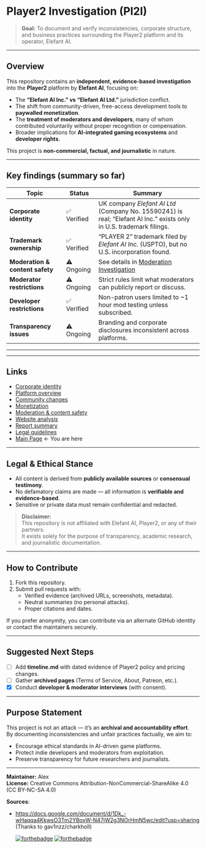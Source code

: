 # Player2 Investigation (Pl2I)

> **Goal:** To document and verify inconsistencies, corporate structure, and business practices surrounding the Player2 platform and its operator, Elefant AI.

---

## Overview

This repository contains an **independent, evidence-based investigation** into the **Player2** platform by **Elefant AI**, focusing on:

- The **“Elefant AI Inc.” vs “Elefant AI Ltd.”** jurisdiction conflict.  
- The shift from community-driven, free-access development tools to **paywalled monetization**.  
- The **treatment of moderators and developers**, many of whom contributed voluntarily without proper recognition or compensation.  
- Broader implications for **AI-integrated gaming ecosystems** and **developer rights**.

This project is **non-commercial, factual, and journalistic** in nature.

---

## Key findings (summary so far)

| Topic | Status | Summary |
|-------|---------|----------|
| **Corporate identity** | ✅ Verified | UK company *Elefant AI Ltd* (Company No. 15590241) is real; “Elefant AI Inc.” exists only in U.S. trademark filings. |
| **Trademark ownership** | ✅ Verified | “PLAYER 2” trademark filed by *Elefant AI Inc.* (USPTO), but no U.S. incorporation found. |
| **Moderation & content safety** | ⚠️ Ongoing | See details in [Moderation Investigation](investigation/moderation.md) |
| **Moderator restrictions** | ⚠️ Ongoing | Strict rules limit what moderators can publicly report or discuss. |
| **Developer restrictions** | ✅ Verified | Non-patron users limited to ~1 hour mod testing unless subscribed. |
| **Transparency issues** | ⚠️ Ongoing | Branding and corporate disclosures inconsistent across platforms. |

---

---

## Links

- [Corporate identity](investigation/corporate_identity.md)  
- [Platform overview](investigation/platform_overview.md)  
- [Community changes](investigation/community_changes.md)  
- [Monetization](investigation/monetization.md)  
- [Moderation & content safety](investigation/moderation.md)  
- [Website analysis](investigation/website_analysis.md)  
- [Report summary](investigation/report_summary.md)  
- [Legal guidelines](investigation/legal/investigation.md)  
- [Main Page](README.md) ← You are here

---

## Legal & Ethical Stance

- All content is derived from **publicly available sources** or **consensual testimony**.
- No defamatory claims are made — all information is **verifiable and evidence-based**.
- Sensitive or private data must remain confidential and redacted.

> **Disclaimer:**  
> This repository is not affiliated with Elefant AI, Player2, or any of their partners.  
> It exists solely for the purpose of transparency, academic research, and journalistic documentation.

---

## How to Contribute

1. Fork this repository.  
2. Submit pull requests with:
   - Verified evidence (archived URLs, screenshots, metadata).  
   - Neutral summaries (no personal attacks).  
   - Proper citations and dates.  

If you prefer anonymity, you can contribute via an alternate GitHub identity or contact the maintainers securely.

---

## Suggested Next Steps

- [ ] Add **timeline.md** with dated evidence of Player2 policy and pricing changes.  
- [ ] Gather **archived pages** (Terms of Service, About, Patreon, etc.).  
- [x] Conduct **developer & moderator interviews** (with consent).  

---

## Purpose Statement

This project is not an attack — it’s an **archival and accountability effort**.  
By documenting inconsistencies and unfair practices factually, we aim to:

- Encourage ethical standards in AI-driven game platforms.  
- Protect indie developers and moderators from exploitation.  
- Preserve transparency for future researchers and journalists.

---

**Maintainer:** Alex  
**License:** Creative Commons Attribution-NonCommercial-ShareAlike 4.0 (CC BY-NC-SA 4.0)

**Sources**:
- https://docs.google.com/document/d/1Dk_-wHaqqa4KkwsO3Tm2YBoxW-N47jW2g3NOrHmN5wc/edit?usp=sharing (Thanks to gav1nzz/charkholl)

  [![forthebadge](https://forthebadge.com/images/badges/built-with-love.svg)](https://forthebadge.com)
  [![forthebadge](https://forthebadge.com/images/badges/cc-nc-sa.svg)](https://forthebadge.com)
